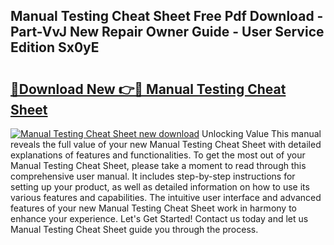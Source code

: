 ## Manual Testing Cheat Sheet Free Pdf Download - Part-VvJ New Repair Owner Guide - User Service Edition Sx0yE

# <h2><a href="http://cf24631.oget.top/?id=Manual+Testing+Cheat+Sheet">🔗Download New 👉🔴 Manual Testing Cheat Sheet</a></h2>

[![Manual Testing Cheat Sheet new download](https://i.imgur.com/5g1atiW.png)](http://cf24631.oget.top/?id=Manual+Testing+Cheat+Sheet)
Unlocking Value This manual reveals the full value of your new Manual Testing Cheat Sheet with detailed explanations of features and functionalities. To get the most out of your Manual Testing Cheat Sheet, please take a moment to read through this comprehensive user manual. It includes step-by-step instructions for setting up your product, as well as detailed information on how to use its various features and capabilities. The intuitive user interface and advanced features of your new Manual Testing Cheat Sheet work in harmony to enhance your experience. Let's Get Started! Contact us today and let us Manual Testing Cheat Sheet guide you through the process.
